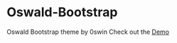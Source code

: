 # Oswald-Bootstrap
Oswald Bootstrap theme by 0swin
Check out the [Demo](https://github.com/0swin/Oswald-Bootstrap)